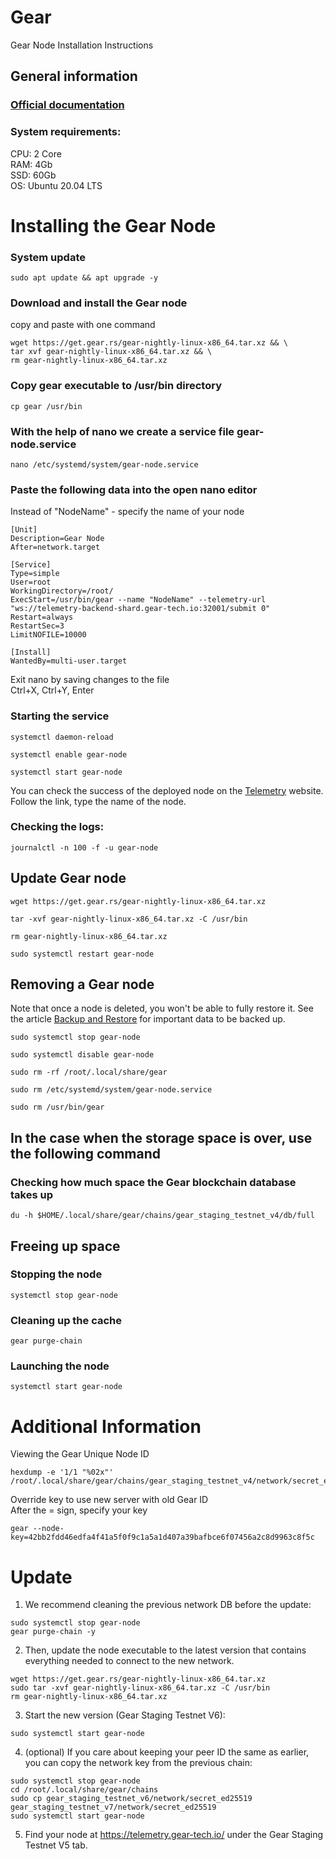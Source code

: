 # Gear
Gear Node Installation Instructions </br>
## General information </br>
### [Official documentation](https://wiki.gear-tech.io/docs/node/setting-up)
### System requirements:</br>
CPU: 2 Core </br>
RAM: 4Gb </br>
SSD: 60Gb </br>
OS: Ubuntu 20.04 LTS </br>
# Installing the Gear Node </br>
### System update
```
sudo apt update && apt upgrade -y
```
### Download and install the Gear node </br>
copy and paste with one command </br>
```
wget https://get.gear.rs/gear-nightly-linux-x86_64.tar.xz && \
tar xvf gear-nightly-linux-x86_64.tar.xz && \
rm gear-nightly-linux-x86_64.tar.xz
```
### Copy gear executable to /usr/bin directory 
```
cp gear /usr/bin
```
### With the help of nano we create a service file gear-node.service
```
nano /etc/systemd/system/gear-node.service
```
### Paste the following data into the open nano editor </br>
Instead of "NodeName" - specify the name of your node
```
[Unit]
Description=Gear Node
After=network.target

[Service]
Type=simple
User=root
WorkingDirectory=/root/
ExecStart=/usr/bin/gear --name "NodeName" --telemetry-url "ws://telemetry-backend-shard.gear-tech.io:32001/submit 0"
Restart=always
RestartSec=3
LimitNOFILE=10000

[Install]
WantedBy=multi-user.target
```
Exit nano by saving changes to the file </br>
Ctrl+X, Ctrl+Y, Enter
### Starting the service
```
systemctl daemon-reload
```
```
systemctl enable gear-node
```
```
systemctl start gear-node
```
You can check the success of the deployed node on the [Telemetry](https://telemetry.gear-tech.io) website. </br>
Follow the link, type the name of the node.
### Checking the logs:
```
journalctl -n 100 -f -u gear-node
```
## Update Gear node
```
wget https://get.gear.rs/gear-nightly-linux-x86_64.tar.xz
```
```
tar -xvf gear-nightly-linux-x86_64.tar.xz -C /usr/bin
```
```
rm gear-nightly-linux-x86_64.tar.xz
```
```
sudo systemctl restart gear-node
```
## Removing a Gear node
Note that once a node is deleted, you won't be able to fully restore it. See the article [Backup and Restore](https://wiki.gear-tech.io/docs/node/backup-restore) for important data to be backed up.
```
sudo systemctl stop gear-node
```
```
sudo systemctl disable gear-node
```
```
sudo rm -rf /root/.local/share/gear
```
```
sudo rm /etc/systemd/system/gear-node.service
```
```
sudo rm /usr/bin/gear
```

## In the case when the storage space is over, use the following command
### Checking how much space the Gear blockchain database takes up
```
du -h $HOME/.local/share/gear/chains/gear_staging_testnet_v4/db/full
```
## Freeing up space
### Stopping the node
```
systemctl stop gear-node
```
### Cleaning up the cache
```
gear purge-chain
```
### Launching the node
```
systemctl start gear-node
```
# Additional Information
Viewing the Gear Unique Node ID
```
hexdump -e '1/1 "%02x"' /root/.local/share/gear/chains/gear_staging_testnet_v4/network/secret_ed25519
```
Override key to use new server with old Gear ID </br>
After the = sign, specify your key
```
gear --node-key=42bb2fdd46edfa4f41a5f0f9c1a5a1d407a39bafbce6f07456a2c8d9963c8f5c
```
# Update
1. We recommend cleaning the previous network DB before the update:</br>
```
sudo systemctl stop gear-node
gear purge-chain -y
```
2. Then, update the node executable to the latest version that contains everything needed to connect to the new network.</br>
```
wget https://get.gear.rs/gear-nightly-linux-x86_64.tar.xz
sudo tar -xvf gear-nightly-linux-x86_64.tar.xz -C /usr/bin
rm gear-nightly-linux-x86_64.tar.xz
```
3. Start the new version (Gear Staging Testnet V6):</br>
```
sudo systemctl start gear-node
```
4. (optional) If you care about keeping your peer ID the same as earlier, you can copy the network key from the previous chain:</br>
```
sudo systemctl stop gear-node
cd /root/.local/share/gear/chains
sudo cp gear_staging_testnet_v6/network/secret_ed25519 gear_staging_testnet_v7/network/secret_ed25519
sudo systemctl start gear-node
```
5. Find your node at https://telemetry.gear-tech.io/ under the Gear Staging Testnet V5 tab.
